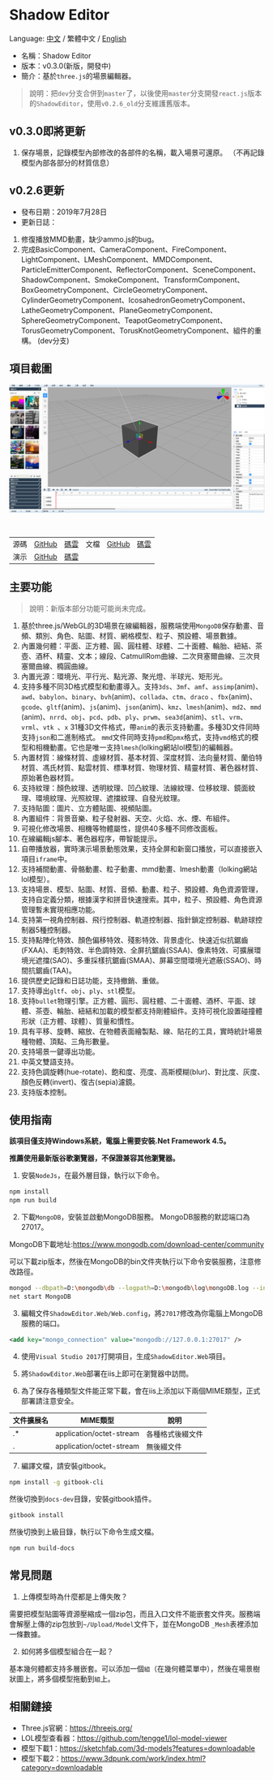 # Shadow Editor

Language: [中文](README.md) / 繁體中文 / [English](README-en.md)

* 名稱：Shadow Editor
* 版本：v0.3.0(新版，開發中)
* 簡介：基於`three.js`的場景編輯器。

> 說明：把`dev`分支合併到`master`了，以後使用`master`分支開發`react.js`版本的`ShadowEditor`，使用`v0.2.6_old`分支維護舊版本。

## v0.3.0即將更新

1. 保存場景，記錄模型內部修改的各部件的名稱，載入場景可還原。 （不再記錄模型內部各部分的材質信息）

## v0.2.6更新

* 發布日期：2019年7月28日
* 更新日誌：

1. 修復播放MMD動畫，缺少ammo.js的bug。
2. 完成BasicComponent、CameraComponent、FireComponent、LightComponent、LMeshComponent、MMDComponent、ParticleEmitterComponent、ReflectorComponent、SceneComponent、ShadowComponent、SmokeComponent、TransformComponent、BoxGeometryComponent、CircleGeometryComponent、CylinderGeometryComponent、IcosahedronGeometryComponent、LatheGeometryComponent、PlaneGeometryComponent、SphereGeometryComponent、TeapotGeometryComponent、TorusGeometryComponent、TorusKnotGeometryComponent、組件的重構。 (dev分支)

## 項目截圖

![image](images/scene20190803.png)

<table>
    <tr>
        <td>源碼</td>
        <td><a href="https://github.com/tengge1/ShadowEditor">GitHub</a></td>
        <td><a href="https://gitee.com/tengge1/ShadowEditor">碼雲</a></td>
        <td>文檔</td>
        <td><a href="https://tengge1.github.io/ShadowEditor/">GitHub</a></td>
        <td><a href="https://tengge1.gitee.io/shadoweditor/">碼雲</a></td>
    </tr>
    <tr>
        <td>演示</td>
        <td><a href="https://tengge1.github.io/ShadowEditor-examples/">GitHub</a></td>
        <td><a href="http://tengge1.gitee.io/shadoweditor-examples/">碼雲</a></td>
        <td></td>
        <td></td>
        <td></td>
    </tr>
</table>

## 主要功能

> 說明：新版本部分功能可能尚未完成。

1. 基於three.js/WebGL的3D場景在線編輯器，服務端使用`MongoDB`保存動畫、音頻、類別、角色、貼圖、材質、網格模型、粒子、預設體、場景數據。
2. 內置幾何體：平面、正方體、圓、圓柱體、球體、二十面體、輪胎、紐結、茶壺、酒杯、精靈、文本；線段、CatmullRom曲線、二次貝塞爾曲線、三次貝塞爾曲線、橢圓曲線。
3. 內置光源：環境光、平行光、點光源、聚光燈、半球光、矩形光。
4. 支持多種不同3D格式模型和動畫導入。支持`3ds`、`3mf`、`amf`、`assimp`(anim)、`awd`、`babylon`、`binary`、`bvh`(anim)、`collada`、`ctm`、`draco` 、`fbx`(anim)、`gcode`、`gltf`(anim)、`js`(anim)、`json`(anim)、`kmz`、`lmesh`(anim)、`md2`、`mmd `(anim)、`nrrd`、`obj`、`pcd`、`pdb`、`ply`、`prwm`、`sea3d`(anim)、`stl`、`vrm`、`vrml`、`vtk `、`x` 31種3D文件格式，帶`anim`的表示支持動畫。多種3D文件同時支持`json`和二進制格式。 `mmd`文件同時支持`pmd`和`pmx`格式，支持`vmd`格式的模型和相機動畫。它也是唯一支持`lmesh`(lolking網站lol模型)的編輯器。
5. 內置材質：線條材質、虛線材質、基本材質、深度材質、法向量材質、蘭伯特材質、馮氏材質、點雲材質、標準材質、物理材質、精靈材質、著色器材質、原始著色器材質。
6. 支持紋理：顏色紋理、透明紋理、凹凸紋理、法線紋理、位移紋理、鏡面紋理、環境紋理、光照紋理、遮擋紋理、自發光紋理。
7. 支持貼圖：圖片、立方體貼圖、視頻貼圖。
8. 內置組件：背景音樂、粒子發射器、天空、火焰、水、煙、布組件。
9. 可視化修改場景、相機等物體屬性，提供40多種不同修改面板。
10. 在線編輯js腳本、著色器程序，帶智能提示。
11. 自帶播放器，實時演示場景動態效果，支持全屏和新窗口播放，可以直接嵌入項目`iframe`中。
12. 支持補間動畫、骨骼動畫、粒子動畫、mmd動畫、lmesh動畫（lolking網站lol模型）。
13. 支持場景、模型、貼圖、材質、音頻、動畫、粒子、預設體、角色資源管理，支持自定義分類，根據漢字和拼音快速搜索。其中，粒子、預設體、角色資源管理暫未實現相應功能。
14. 支持第一視角控制器、飛行控制器、軌道控制器、指針鎖定控制器、軌跡球控制器5種控制器。
15. 支持點陣化特效、顏色偏移特效、殘影特效、背景虛化、快速近似抗鋸齒(FXAA)、毛刺特效、半色調特效、全屏抗鋸齒(SSAA)、像素特效、可擴展環境光遮擋(SAO)、多重採樣抗鋸齒(SMAA)、屏幕空間環境光遮蔽(SSAO)、時間抗鋸齒(TAA)。
16. 提供歷史記錄和日誌功能，支持撤銷、重做。
17. 支持導出`gltf`、`obj`、`ply`、`stl`模型。
18. 支持`bullet`物理引擎。正方體、圓形、圓柱體、二十面體、酒杯、平面、球體、茶壺、輪胎、紐結和加載的模型都支持剛體組件。支持可視化設置碰撞體形狀（正方體、球體）、質量和慣性。
19. 具有平移、旋轉、縮放、在物體表面繪製點、線、貼花的工具，實時統計場景種物體、頂點、三角形數量。
20. 支持場景一鍵導出功能。
21. 中英文雙語支持。
22. 支持色調旋轉(hue-rotate)、飽和度、亮度、高斯模糊(blur)、對比度、灰度、顏色反轉(invert)、復古(sepia)濾鏡。
23. 支持版本控制。

## 使用指南

**該項目僅支持Windows系統，電腦上需要安裝.Net Framework 4.5。**

**推薦使用最新版谷歌瀏覽器，不保證兼容其他瀏覽器。**

1. 安裝`NodeJs`，在最外層目錄，執行以下命令。

```bash
npm install
npm run build
```

2. 下載`MongoDB`，安裝並啟動MongoDB服務。 MongoDB服務的默認端口為27017。

MongoDB下載地址:https://www.mongodb.com/download-center/community

可以下載zip版本，然後在MongoDB的bin文件夾執行以下命令安裝服務，注意修改路徑。

```bash
mongod --dbpath=D:\mongodb\db --logpath=D:\mongodb\log\mongoDB.log --install --serviceName MongoDB
net start MongoDB
```

3. 編輯文件`ShadowEditor.Web/Web.config`，將`27017`修改為你電腦上MongoDB服務的端口。

```xml
<add key="mongo_connection" value="mongodb://127.0.0.1:27017" />
```

4. 使用`Visual Studio 2017`打開項目，生成`ShadowEditor.Web`項目。

5. 將`ShadowEditor.Web`部署在iis上即可在瀏覽器中訪問。

6. 為了保存各種類型文件能正常下載，會在iis上添加以下兩個MIME類型，正式部署請注意安全。

| 文件擴展名 | MIME類型 | 說明 |
| --------- | -------- | ---- |
| .* | application/octet-stream | 各種格式後綴文件 |
| . | application/octet-stream | 無後綴文件 |

7. 編譯文檔，請安裝gitbook。

```bash
npm install -g gitbook-cli
```

然後切換到`docs-dev`目錄，安裝gitbook插件。

```bash
gitbook install
```

然後切換到上級目錄，執行以下命令生成文檔。

```bash
npm run build-docs
```

## 常見問題

1. 上傳模型時為什麼都是上傳失敗？

需要把模型貼圖等資源壓縮成一個zip包，而且入口文件不能嵌套文件夾。服務端會解壓上傳的zip包放到`~/Upload/Model`文件下，並在MongoDB `_Mesh`表裡添加一條數據。

2. 如何將多個模型組合在一起？

基本幾何體都支持多層嵌套。可以添加一個`組`（在幾何體菜單中），然後在場景樹狀圖上，將多個模型拖動到`組`上。

## 相關鏈接

* Three.js官網：https://threejs.org/
* LOL模型查看器：https://github.com/tengge1/lol-model-viewer
* 模型下載1：https://sketchfab.com/3d-models?features=downloadable
* 模型下載2：https://www.3dpunk.com/work/index.html?category=downloadable